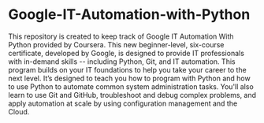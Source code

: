 # Google-IT-Automation-with-Python
This repository is created to keep track of Google IT Automation With Python provided by Coursera. This new beginner-level, six-course certificate, developed by Google, is designed to provide IT professionals with in-demand skills -- including Python, Git, and IT automation. This program builds on your IT foundations to help you take your career to the next level. It’s designed to teach you how to program with Python and how to use Python to automate common system administration tasks. You'll also learn to use Git and GitHub, troubleshoot and debug complex problems, and apply automation at scale by using configuration management and the Cloud.
